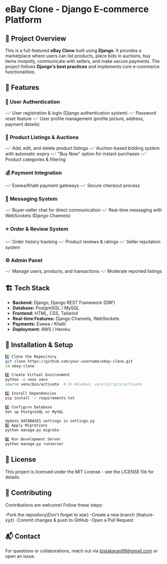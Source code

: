 # eBay Clone - Django E-commerce Platform

## 📌 Project Overview

This is a full-featured **eBay Clone** built using **Django**. It provides a marketplace where users can list products, place bids in auctions, buy items instantly, communicate with sellers, and make secure payments. The project follows **Django's best practices** and implements core e-commerce functionalities.

## 🚀 Features

### 🔑 **User Authentication**

-✅ User registration & login (Django authentication system)
-✅ Password reset feature
-✅ User profile management (profile picture, address, payment details)

### 🛒 **Product Listings & Auctions**

-✅ Add, edit, and delete product listings
-✅ Auction-based bidding system with automatic expiry
-✅ "Buy Now" option for instant purchases
-✅ Product categories & filtering

### 💰 **Payment Integration**

-✅ Esewa/Khalti payment gateways
-✅ Secure checkout process

### 💬 **Messaging System**

-✅ Buyer-seller chat for direct communication
-✅ Real-time messaging with WebSockets (Django Channels)

### ⭐ **Order & Review System**

-✅ Order history tracking
-✅ Product reviews & ratings
-✅ Seller reputation system

### ⚙️ **Admin Panel**

-✅ Manage users, products, and transactions
-✅ Moderate reported listings

## 🏗️ Tech Stack

- **Backend:** Django, Django REST Framework (DRF)
- **Database:** PostgreSQL / MySQL
- **Frontend:** HTML, CSS, Tailwind
- **Real-time Features:** Django Channels, WebSockets
- **Payments:** Esewa / Khalti
- **Deployment:** AWS / Heroku

## 📂 Installation & Setup

```bash
1️⃣ Clone the Repository
git clone https://github.com/your-username/ebay-clone.git
cd ebay-clone

2️⃣ Create Virtual Environment
python -m venv venv
source venv/bin/activate  # On Windows: venv\Scripts\activate

3️⃣ Install Dependencies
pip install -r requirements.txt

4️⃣ Configure Database
Set up PostgreSQL or MySQL

Update DATABASES settings in settings.py
5️⃣ Apply Migrations
python manage.py migrate

6️⃣ Run Development Server
python manage.py runserver

```

## 📜 License

This project is licensed under the MIT License - see the LICENSE file for details.

## 🎯 Contributing

Contributions are welcome! Follow these steps:

-Fork the repository(Don't forget to star)
-Create a new branch (feature-xyz)
-Commit changes & push to GitHub
-Open a Pull Request

## 📬 Contact

For questions or collaborations, reach out via bistakaran89@gmail.com or open an issue.
